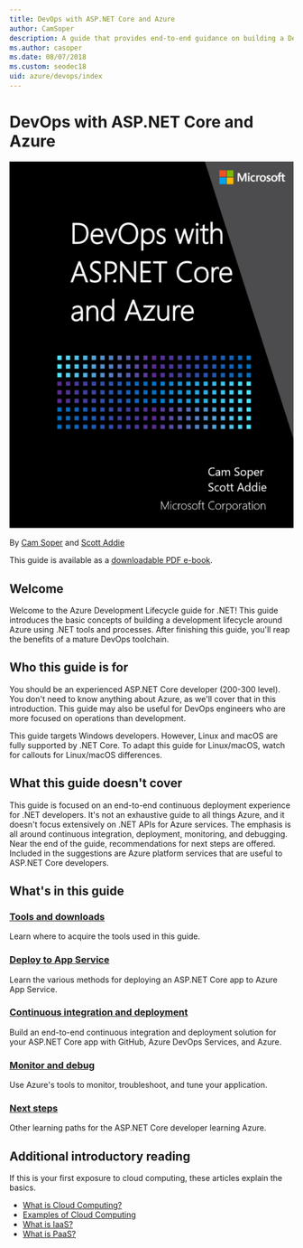 ```yaml
---
title: DevOps with ASP.NET Core and Azure
author: CamSoper
description: A guide that provides end-to-end guidance on building a DevOps pipeline for an ASP.NET Core app hosted in Azure.
ms.author: casoper
ms.date: 08/07/2018
ms.custom: seodec18
uid: azure/devops/index
---
```

# DevOps with ASP.NET Core and Azure

[![Cover Image](./media/cover-large.png)](https://aka.ms/devopsbook)

By [Cam Soper](https://twitter.com/camsoper) and [Scott Addie](https://twitter.com/scottaddie)

This guide is available as a [downloadable PDF e-book](https://aka.ms/devopsbook).

## Welcome 

Welcome to the Azure Development Lifecycle guide for .NET! This guide introduces the basic concepts of building a development lifecycle around Azure using .NET tools and processes. After finishing this guide, you'll reap the benefits of a mature DevOps toolchain.

## Who this guide is for

You should be an experienced ASP.NET Core developer (200-300 level). You don't need to know anything about Azure, as we'll cover that in this introduction. This guide may also be useful for DevOps engineers who are more focused on operations than development.

This guide targets Windows developers. However, Linux and macOS are fully supported by .NET Core. To adapt this guide for Linux/macOS, watch for callouts for Linux/macOS differences.

## What this guide doesn't cover

This guide is focused on an end-to-end continuous deployment experience for .NET developers. It's not an exhaustive guide to all things Azure, and it doesn't focus extensively on .NET APIs for Azure services. The emphasis is all around continuous integration, deployment, monitoring, and debugging. Near the end of the guide, recommendations for next steps are offered. Included in the suggestions are Azure platform services that are useful to ASP.NET Core developers.

## What's in this guide

### [Tools and downloads](xref:azure/devops/tools-and-downloads)

Learn where to acquire the tools used in this guide.

### [Deploy to App Service](xref:azure/devops/deploy-to-app-service)

Learn the various methods for deploying an ASP.NET Core app to Azure App Service.

### [Continuous integration and deployment](xref:azure/devops/cicd)

Build an end-to-end continuous integration and deployment solution for your ASP.NET Core app with GitHub, Azure DevOps Services, and Azure.

### [Monitor and debug](xref:azure/devops/monitor)

Use Azure's tools to monitor, troubleshoot, and tune your application.

### [Next steps](xref:azure/devops/next-steps)

Other learning paths for the ASP.NET Core developer learning Azure.

## Additional introductory reading

If this is your first exposure to cloud computing, these articles explain the basics.

* [What is Cloud Computing?](https://azure.microsoft.com/overview/what-is-cloud-computing/)
* [Examples of Cloud Computing](https://azure.microsoft.com/overview/examples-of-cloud-computing/)
* [What is IaaS?](https://azure.microsoft.com/overview/what-is-iaas/)
* [What is PaaS?](https://azure.microsoft.com/overview/what-is-paas/)
